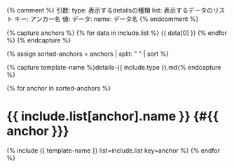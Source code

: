 {% comment %}
引数:
  type: 表示するdetailsの種類
  list: 表示するデータのリスト
    キー: アンカー名
    値: データ:
      name: データ名
{% endcomment %}

<!-- 全アンカー名をスペース区切りで結合 -->
{% capture anchors %}
{% for data in include.list %} {{ data[0] }} {% endfor %}
{% endcapture %}

<!-- anchorsを空白で区切ってソート -->
{% assign sorted-anchors = anchors | split: " " | sort %}

<!-- detailsタイプからテンプレートファイル名を作成 -->
{% capture template-name %}details-{{ include.type }}.md{% endcapture %}

<!-- ソートしたアンカー順でリスト展開 -->
<!-- NOTE: Markdownはインデントできないのでforの中身はインデントなし -->
{% for anchor in sorted-anchors %}
# {{ include.list[anchor].name }} {#{{ anchor }}}
{% include {{ template-name }} list=include.list key=anchor %}
{% endfor %}
